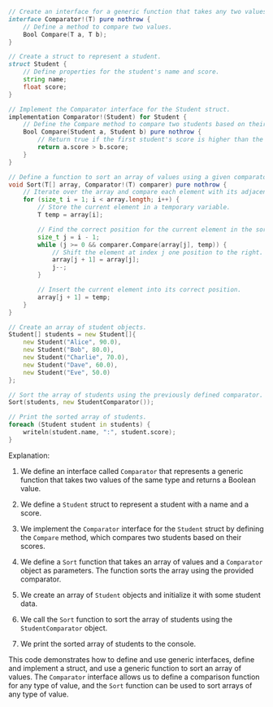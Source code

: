 ```d
// Create an interface for a generic function that takes any two values and returns a Boolean value.
interface Comparator!(T) pure nothrow {
    // Define a method to compare two values.
    Bool Compare(T a, T b);
}

// Create a struct to represent a student.
struct Student {
    // Define properties for the student's name and score.
    string name;
    float score;
}

// Implement the Comparator interface for the Student struct.
implementation Comparator!(Student) for Student {
    // Define the Compare method to compare two students based on their scores.
    Bool Compare(Student a, Student b) pure nothrow {
        // Return true if the first student's score is higher than the second student's score.
        return a.score > b.score;
    }
}

// Define a function to sort an array of values using a given comparator.
void Sort(T[] array, Comparator!(T) comparer) pure nothrow {
    // Iterate over the array and compare each element with its adjacent elements.
    for (size_t i = 1; i < array.length; i++) {
        // Store the current element in a temporary variable.
        T temp = array[i];

        // Find the correct position for the current element in the sorted part of the array.
        size_t j = i - 1;
        while (j >= 0 && comparer.Compare(array[j], temp)) {
            // Shift the element at index j one position to the right.
            array[j + 1] = array[j];
            j--;
        }

        // Insert the current element into its correct position.
        array[j + 1] = temp;
    }
}

// Create an array of student objects.
Student[] students = new Student[]{
    new Student("Alice", 90.0),
    new Student("Bob", 80.0),
    new Student("Charlie", 70.0),
    new Student("Dave", 60.0),
    new Student("Eve", 50.0)
};

// Sort the array of students using the previously defined comparator.
Sort(students, new StudentComparator());

// Print the sorted array of students.
foreach (Student student in students) {
    writeln(student.name, ":", student.score);
}
```

Explanation:

1. We define an interface called `Comparator` that represents a generic function that takes two values of the same type and returns a Boolean value.

2. We define a `Student` struct to represent a student with a name and a score.

3. We implement the `Comparator` interface for the `Student` struct by defining the `Compare` method, which compares two students based on their scores.

4. We define a `Sort` function that takes an array of values and a `Comparator` object as parameters. The function sorts the array using the provided comparator.

5. We create an array of `Student` objects and initialize it with some student data.

6. We call the `Sort` function to sort the array of students using the `StudentComparator` object.

7. We print the sorted array of students to the console.

This code demonstrates how to define and use generic interfaces, define and implement a struct, and use a generic function to sort an array of values. The `Comparator` interface allows us to define a comparison function for any type of value, and the `Sort` function can be used to sort arrays of any type of value.